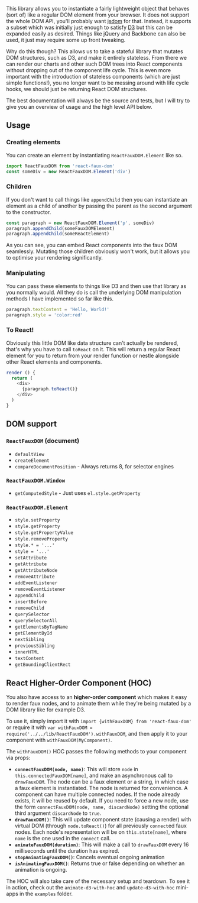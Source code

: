 This library allows you to instantiate a fairly lightweight object that behaves (sort of) like a regular DOM element from your browser. It does not support the whole DOM API, you'll probably want [jsdom][] for that. Instead, it supports a subset which was initially just enough to satisfy [D3][] but this can be expanded easily as desired. Things like jQuery and Backbone can also be used, it just may require some up front tweaking.

Why do this though? This allows us to take a stateful library that mutates DOM structures, such as D3, and make it entirely stateless. From there we can render our charts and other such DOM trees into React components without dropping out of the component life cycle. This is even more important with the introduction of stateless components (which are just simple functions!), you no longer want to be messing around with life cycle hooks, we should just be returning React DOM structures.

The best documentation will always be the source and tests, but I will try to give you an overview of usage and the high level API below.

## Usage

### Creating elements

You can create an element by instantiating `ReactFauxDOM.Element` like so.

```javascript
import ReactFauxDOM from 'react-faux-dom'
const someDiv = new ReactFauxDOM.Element('div')
```

### Children

If you don't want to call things like `appendChild` then you can instantiate an element as a child of another by passing the parent as the second argument to the constructor.

```javascript
const paragraph = new ReactFauxDOM.Element('p', someDiv)
paragraph.appendChild(someFauxDOMElement)
paragraph.appendChild(someReactElement)
```

As you can see, you can embed React components into the faux DOM seamlessly. Mutating those children obviously won't work, but it allows you to optimise your rendering significantly.

### Manipulating

You can pass these elements to things like D3 and then use that library as you normally would. All they do is call the underlying DOM manipulation methods I have implemented so far like this.

```javascript
paragraph.textContent = 'Hello, World!'
paragraph.style = 'color:red'
```

### To React!

Obviously this little DOM like data structure can't actually be rendered, that's why you have to call `toReact` on it. This will return a regular React element for you to return from your render function or nestle alongside other React elements and components.

```javascript
render () {
  return (
    <div>
      {paragraph.toReact()}
    </div>
  )
}
```

## DOM support

### `ReactFauxDOM` (document)

 * `defaultView`
 * `createElement`
 * `compareDocumentPosition` - Always returns 8, for selector engines

### `ReactFauxDOM.Window`

 * `getComputedStyle` - Just uses `el.style.getProperty`

### `ReactFauxDOM.Element`

* `style.setProperty`
* `style.getProperty`
* `style.getPropertyValue`
* `style.removeProperty`
* `style.* = '...'`
* `style = '...'`
* `setAttribute`
* `getAttribute`
* `getAttributeNode`
* `removeAttribute`
* `addEventListener`
* `removeEventListener`
* `appendChild`
* `insertBefore`
* `removeChild`
* `querySelector`
* `querySelectorAll`
* `getElementsByTagName`
* `getElementById`
* `nextSibling`
* `previousSibling`
* `innerHTML`
* `textContent`
* `getBoundingClientRect`

[jsdom]: https://github.com/tmpvar/jsdom
[d3]: http://d3js.org/

## React Higher-Order Component (HOC)

You also have access to an **higher-order component** which makes it easy to render faux nodes, and to animate them while they're being mutated by a DOM library like for example D3.

To use it, simply import it with `import {withFauxDOM} from 'react-faux-dom'` or require it with `var withFauxDOM = require('../../lib/ReactFauxDOM').withFauxDOM`, and then apply it to your component with `withFauxDOM(MyComponent)`.

The `withFauxDOM()` HOC passes the following methods to your component via props:

* **`connectFauxDOM(node, name)`**: This will store `node` in `this.connectedFauxDOM[name]`, and make an asynchronous call to `drawFauxDOM`. The node can be a faux element or a string, in which case a faux element is instantiated. The node is returned for convenience. A component can have multiple connected nodes. If the node already exists, it will be reused by default. If you need to force a new node, use the form `connectFauxDOM(node, name, discardNode)` setting the optional third argument `discardNode` to `true`.
* **`drawFauxDOM()`**: This will update component state (causing a render) with virtual DOM (through `node.toReact()`) for all previously `connect`ed faux nodes. Each node's representation will be on `this.state[name]`, where `name` is the one used in the `connect` call.
* **`animateFauxDOM(duration)`**: This will make a call to `drawFauxDOM` every 16 milliseconds until the duration has expired.
* **`stopAnimatingFauxDOM()`**: Cancels eventual ongoing animation
* **`isAnimatingFauxDOM()`**: Returns true or false depending on whether an animation is ongoing.

The HOC will also take care of the necessary setup and teardown. To see it in action, check out the `animate-d3-with-hoc` and `update-d3-with-hoc` mini-apps in the `examples` folder.

